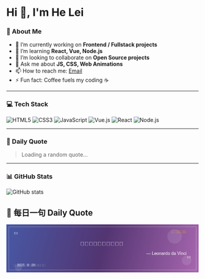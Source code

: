 # Hi 👋, I'm He Lei

### 🌱 About Me
- 🔭 I’m currently working on **Frontend / Fullstack projects**
- 🌱 I’m learning **React, Vue, Node.js**
- 👯 I’m looking to collaborate on **Open Source projects**
- 💬 Ask me about **JS, CSS, Web Animations**
- 📫 How to reach me: [Email](mailto:your_email@example.com)
- ⚡ Fun fact: Coffee fuels my coding ☕ 

---

### 💻 Tech Stack
![HTML5](https://img.shields.io/badge/HTML5-E34F26?style=flat-square&logo=html5&logoColor=white)
![CSS3](https://img.shields.io/badge/CSS3-1572B6?style=flat-square&logo=css3&logoColor=white)
![JavaScript](https://img.shields.io/badge/JavaScript-F7DF1E?style=flat-square&logo=javascript&logoColor=black)
![Vue.js](https://img.shields.io/badge/Vue.js-42b883?style=flat-square&logo=vue.js&logoColor=white)
![React](https://img.shields.io/badge/React-61DAFB?style=flat-square&logo=react&logoColor=black)
![Node.js](https://img.shields.io/badge/Node.js-339933?style=flat-square&logo=node.js&logoColor=white)

---

### 📖 Daily Quote
> Loading a random quote... <!-- GitHub Actions 会每天自动更新这里 -->

---

### 📊 GitHub Stats
![GitHub stats](https://github-readme-stats.vercel.app/api?username=your-github-username&show_icons=true&theme=radical)

## 📖 每日一句 Daily Quote

![Daily Quote](./quote.gif)


